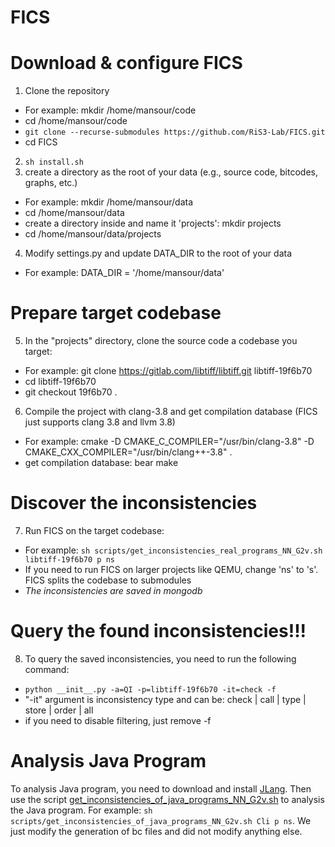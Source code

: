 # FICS


# Download & configure FICS

1. Clone the repository
  - For example: mkdir /home/mansour/code
  - cd /home/mansour/code
  - ```git clone --recurse-submodules https://github.com/RiS3-Lab/FICS.git```
  - cd FICS
2. ```sh install.sh```
3. create a directory as the root of your data (e.g., source code, bitcodes, graphs, etc.)
  - For example: mkdir /home/mansour/data
  - cd /home/mansour/data
  - create a directory inside and name it 'projects': mkdir projects
  - cd /home/mansour/data/projects
4. Modify settings.py and update DATA_DIR to the root of your data
  - For example: DATA_DIR = '/home/mansour/data'
  
# Prepare target codebase

5. In the "projects" directory, clone the source code a codebase you target:
  - For example: git clone https://gitlab.com/libtiff/libtiff.git libtiff-19f6b70
  - cd libtiff-19f6b70
  - git checkout 19f6b70 .
6. Compile the project with clang-3.8 and get compilation database (FICS just supports clang 3.8 and llvm 3.8)
  - For example: cmake -D CMAKE_C_COMPILER="/usr/bin/clang-3.8" -D CMAKE_CXX_COMPILER="/usr/bin/clang++-3.8" .
  - get compilation database: bear make

# Discover the inconsistencies

7. Run FICS on the target codebase:
  - For example: ```sh scripts/get_inconsistencies_real_programs_NN_G2v.sh libtiff-19f6b70 p ns```
  - If you need to run FICS on larger projects like QEMU, change 'ns' to 's'. FICS splits the codebase to submodules
  - *The inconsistencies are saved in mongodb*

# Query the found inconsistencies!!!
8. To query the saved inconsistencies, you need to run the following command:
  - ```python __init__.py -a=QI -p=libtiff-19f6b70 -it=check -f```
  - "-it" argument is inconsistency type and can be: check | call | type | store | order | all
  - if you need to disable filtering, just remove -f


# Analysis Java Program
To analysis Java program, you need to download and install [JLang](https://github.com/polyglot-compiler/JLang). Then use the script [get_inconsistencies_of_java_programs_NN_G2v.sh](./scripts/get_inconsistencies_of_java_programs_NN_G2v.sh) to analysis the Java program. For example: ```sh scripts/get_inconsistencies_of_java_programs_NN_G2v.sh Cli p ns```. We just modify the generation of bc files and did not modify anything else. 
